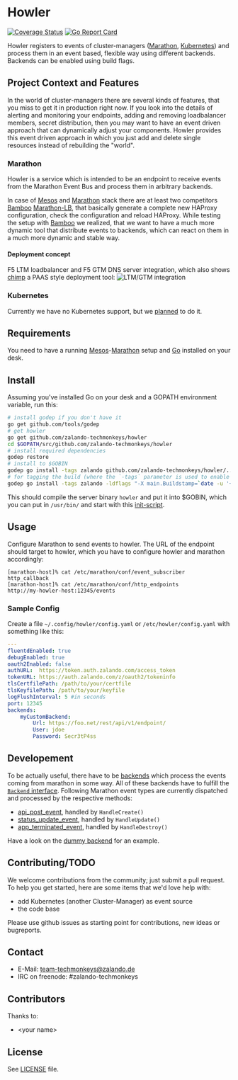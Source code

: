 # Howler

[![Coverage Status](https://coveralls.io/repos/zalando-techmonkeys/howler/badge.svg?branch=master&service=github)](https://coveralls.io/github/zalando-techmonkeys/howler?branch=master)
[![Go Report Card](http://goreportcard.com/badge/zalando-techmonkeys/howler)](http://goreportcard.com/report/zalando-techmonkeys/howler)

Howler registers to events of cluster-managers
([Marathon](https://github.com/mesosphere/marathon),
[Kubernetes](https://github.com/kubernetes/kubernetes)) and process
them in an event based, flexible way using different backends.
Backends can be enabled using build flags.

## Project Context and Features

In the world of cluster-managers there are several kinds of features,
that you miss to get it in production right now. If you look into the
details of alerting and monitoring your endpoints, adding and removing
loadbalancer members, secret distribution, then you may want to have
an event driven approach that can dynamically adjust your components.
Howler provides this event driven approach in which you just add and
delete single resources instead of rebuilding the "world".

### Marathon

Howler is a service which is intended to be an endpoint to receive
events from the Marathon Event Bus and process them in arbitrary
backends.

In case of [Mesos](http://mesos.apache.org/) and
[Marathon](https://github.com/mesosphere/marathon) stack there are at
least two competitors
[Bamboo](https://github.com/QubitProducts/bamboo)
[Marathon-LB](https://github.com/mesosphere/marathon-lb), that
basically generate a complete new HAProxy configuration, check the
configuration and reload HAProxy. While testing the setup with
[Bamboo](https://github.com/QubitProducts/bamboo) we realized, that we
want to have a much more dynamic tool that distribute events to
backends, which can react on them in a much more dynamic and stable
way.

#### Deployment concept

F5 LTM loadbalancer and F5 GTM DNS server integration, which also
shows [chimp](https://github.com/zalando-techmonkeys/chimp) a PAAS
style deployment tool:
![LTM/GTM integration](https://raw.githubusercontent.com/zalando-techmonkeys/howler/master/docs/Loadbalancer_ltm_gtm_integration.png)

### Kubernetes

Currently we have no Kubernetes support, but we
[planned](https://github.com/zalando-techmonkeys/howler/issues/9) to
do it.

## Requirements

You need to have a running [Mesos](http://mesos.apache.org/)-[Marathon](https://github.com/mesosphere/marathon)
setup and [Go](https://golang.org/) installed on your desk.

## Install

Assuming you've installed Go on your desk and a GOPATH environment variable, run this:

```bash
# install godep if you don't have it
go get github.com/tools/godep
# get howler
go get github.com/zalando-techmonkeys/howler
cd $GOPATH/src/github.com/zalando-techmonkeys/howler
# install required dependencies
godep restore
# install to $GOBIN
godep go install -tags zalando github.com/zalando-techmonkeys/howler/...
# for tagging the build (where the `-tags` parameter is used to enable certain backend sets from [backendconfig](./backendconfig/) ):
godep go install -tags zalando -ldflags "-X main.Buildstamp=`date -u '+%Y-%m-%d_%I:%M:%S%p'` -X main.Githash=`git rev-parse HEAD`" github.com/zalando-techmonkeys/howler/...
```

This should compile the server binary `howler` and put it into $GOBIN, which you can put in `/usr/bin/` and start with this [init-script](howler.init.d).

## Usage

Configure Marathon to send events to howler.
The URL of the endpoint should target to howler, which you have to configure howler and marathon accordingly:

    [marathon-host]% cat /etc/marathon/conf/event_subscriber
    http_callback
    [marathon-host]% cat /etc/marathon/conf/http_endpoints
    http://my-howler-host:12345/events

### Sample Config

Create a file `~/.config/howler/config.yaml` or `/etc/howler/config.yaml` with something like this:

```yaml
---
fluentdEnabled: true
debugEnabled: true
oauth2Enabled: false
authURL:  https://token.auth.zalando.com/access_token
tokenURL: https://auth.zalando.com/z/oauth2/tokeninfo
tlsCertfilePath: /path/to/your/certfile
tlsKeyfilePath: /path/to/your/keyfile
logFlushInterval: 5 #in seconds
port: 12345
backends:
    myCustomBackend:
        Url: https://foo.net/rest/api/v1/endpoint/
        User: jdoe
        Password: Secr3tP4ss
```

## Developement

To be actually useful, there have to be [backends](./backend) which
process the events coming from marathon in some way. All of these
backends have to fulfill the [`Backend` interface](backend/backend.go).
Following Marathon event types are currently dispatched and processed
by the respective methods:

- [api_post_event](http://mesosphere.github.io/marathon/docs/event-bus.html#api-request), handled by `HandleCreate()`
- [status_update_event](http://mesosphere.github.io/marathon/docs/event-bus.html#status-update), handled by `HandleUpdate()`
- [app_terminated_event](https://github.com/mesosphere/marathon/issues/1530), handled by `HandleDestroy()`

Have a look on the [dummy backend](backend/dummy.go) for an example.

## Contributing/TODO

We welcome contributions from the community; just submit a pull
request. To help you get started, here are some items that we'd love
help with:

- add Kubernetes (another Cluster-Manager) as event source
- the code base

Please use github issues as starting point for contributions, new
ideas or bugreports.

## Contact

* E-Mail: team-techmonkeys@zalando.de
* IRC on freenode: #zalando-techmonkeys

## Contributors

Thanks to:

- &lt;your name&gt;

## License

See [LICENSE](LICENSE) file.
